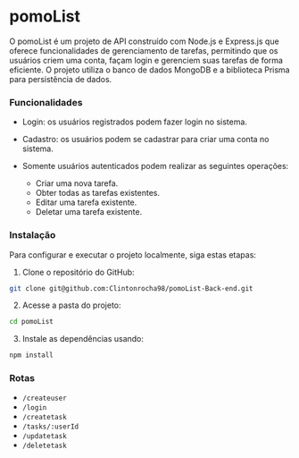 # pomoList
O pomoList é um projeto de API construído com Node.js e Express.js que oferece funcionalidades de gerenciamento de tarefas, permitindo que os usuários criem uma conta, façam login e gerenciem suas tarefas de forma eficiente. O projeto utiliza o banco de dados MongoDB e a biblioteca Prisma para persistência de dados.

### Funcionalidades

- Login: os usuários registrados podem fazer login no sistema.

- Cadastro: os usuários podem se cadastrar para criar uma conta no sistema.

- Somente usuários autenticados podem realizar as seguintes operações:
  - Criar uma nova tarefa.
  - Obter todas as tarefas existentes.
  - Editar uma tarefa existente.
  - Deletar uma tarefa existente.


### Instalação
Para configurar e executar o projeto localmente, siga estas etapas:

1. Clone o repositório do GitHub:

```bash
git clone git@github.com:Clintonrocha98/pomoList-Back-end.git
```

2. Acesse a pasta do projeto:

```bash
cd pomoList
```

3. Instale as dependências usando:

```bash
npm install
```

### Rotas
- ``/createuser``
- ``/login``
- ``/createtask``
- ``/tasks/:userId``
- ``/updatetask``
- ``/deletetask``
